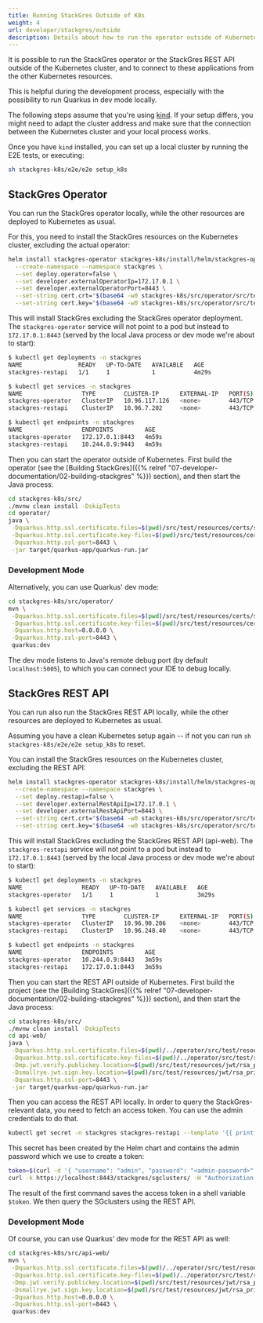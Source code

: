 ```yaml
---
title: Running StackGres Outside of K8s
weight: 4
url: developer/stackgres/outside
description: Details about how to run the operator outside of Kubernetes.
---
```


It is possible to run the StackGres operator or the StackGres REST API outside of the Kubernetes cluster, and to connect to these applications from the other Kubernetes resources.

This is helpful during the development process, especially with the possibility to run Quarkus in dev mode locally.

The following steps assume that you're using [kind](https://kind.sigs.k8s.io/).
If your setup differs, you might need to adapt the cluster address and make sure that the connection between the Kubernetes cluster and your local process works.

Once you have `kind` installed, you can set up a local cluster by running the E2E tests, or executing:

```bash
sh stackgres-k8s/e2e/e2e setup_k8s
```

## StackGres Operator

You can run the StackGres operator locally, while the other resources are deployed to Kubernetes as usual.

For this, you need to install the StackGres resources on the Kubernetes cluster, excluding the actual operator:

```bash
helm install stackgres-operator stackgres-k8s/install/helm/stackgres-operator \
  --create-namespace --namespace stackgres \
  --set deploy.operator=false \
  --set developer.externalOperatorIp=172.17.0.1 \
  --set developer.externalOperatorPort=8443 \
  --set-string cert.crt="$(base64 -w0 stackgres-k8s/src/operator/src/test/resources/certs/server.crt)" \
  --set-string cert.key="$(base64 -w0 stackgres-k8s/src/operator/src/test/resources/certs/server-key.pem)"
```

This will install StackGres excluding the StackGres operator deployment.
The `stackgres-operator` service will not point to a pod but instead to `172.17.0.1:8443` (served by the local Java process or dev mode we're about to start):

```bash
$ kubectl get deployments -n stackgres
NAME                READY   UP-TO-DATE   AVAILABLE   AGE
stackgres-restapi   1/1     1            1           4m29s

$ kubectl get services -n stackgres
NAME                 TYPE        CLUSTER-IP      EXTERNAL-IP   PORT(S)   AGE
stackgres-operator   ClusterIP   10.96.117.126   <none>        443/TCP   4m48s
stackgres-restapi    ClusterIP   10.96.7.202     <none>        443/TCP   4m48s

$ kubectl get endpoints -n stackgres
NAME                 ENDPOINTS         AGE
stackgres-operator   172.17.0.1:8443   4m59s
stackgres-restapi    10.244.0.9:9443   4m59s
```

Then you can start the operator outside of Kubernetes.
First build the operator (see the [Building StackGres]({{% relref "07-developer-documentation/02-building-stackgres" %}}) section), and then start the Java process:

```bash
cd stackgres-k8s/src/
./mvnw clean install -DskipTests
cd operator/
java \
 -Dquarkus.http.ssl.certificate.files=$(pwd)/src/test/resources/certs/server.crt \
 -Dquarkus.http.ssl.certificate.key-files=$(pwd)/src/test/resources/certs/server-key.pem \
 -Dquarkus.http.ssl-port=8443 \
 -jar target/quarkus-app/quarkus-run.jar
```

### Development Mode

Alternatively, you can use Quarkus' dev mode:

```bash
cd stackgres-k8s/src/operator/
mvn \
 -Dquarkus.http.ssl.certificate.files=$(pwd)/src/test/resources/certs/server.crt \
 -Dquarkus.http.ssl.certificate.key-files=$(pwd)/src/test/resources/certs/server-key.pem \
 -Dquarkus.http.host=0.0.0.0 \
 -Dquarkus.http.ssl-port=8443 \
 quarkus:dev
```

The dev mode listens to Java's remote debug port (by default `localhost:5005`), to which you can connect your IDE to debug locally.

## StackGres REST API

You can run also run the StackGres REST API locally, while the other resources are deployed to Kubernetes as usual.

Assuming you have a clean Kubernetes setup again -- if not you can run `sh stackgres-k8s/e2e/e2e setup_k8s` to reset.

You can install the StackGres resources on the Kubernetes cluster, excluding the REST API:

```bash
helm install stackgres-operator stackgres-k8s/install/helm/stackgres-operator \
  --create-namespace --namespace stackgres \
  --set deploy.restapi=false \
  --set developer.externalRestApiIp=172.17.0.1 \
  --set developer.externalRestApiPort=8443 \
  --set-string cert.crt="$(base64 -w0 stackgres-k8s/src/operator/src/test/resources/certs/server.crt)" \
  --set-string cert.key="$(base64 -w0 stackgres-k8s/src/operator/src/test/resources/certs/server-key.pem)"
```

This will install StackGres excluding the StackGres REST API (api-web).
The `stackgres-restapi` service will not point to a pod but instead to `172.17.0.1:8443` (served by the local Java process or dev mode we're about to start):

```bash
$ kubectl get deployments -n stackgres
NAME                 READY   UP-TO-DATE   AVAILABLE   AGE
stackgres-operator   1/1     1            1           3m29s

$ kubectl get services -n stackgres
NAME                 TYPE        CLUSTER-IP      EXTERNAL-IP   PORT(S)   AGE
stackgres-operator   ClusterIP   10.96.90.206    <none>        443/TCP   3m48s
stackgres-restapi    ClusterIP   10.96.248.40    <none>        443/TCP   3m48s

$ kubectl get endpoints -n stackgres
NAME                 ENDPOINTS         AGE
stackgres-operator   10.244.0.9:8443   3m59s
stackgres-restapi    172.17.0.1:8443   3m59s
```

Then you can start the REST API outside of Kubernetes.
First build the project (see the [Building StackGres]({{% relref "07-developer-documentation/02-building-stackgres" %}}) section), and then start the Java process:

```bash
cd stackgres-k8s/src/
./mvnw clean install -DskipTests
cd api-web/
java \
 -Dquarkus.http.ssl.certificate.files=$(pwd)/../operator/src/test/resources/certs/server.crt \
 -Dquarkus.http.ssl.certificate.key-files=$(pwd)/../operator/src/test/resources/certs/server-key.pem \
 -Dmp.jwt.verify.publickey.location=$(pwd)/src/test/resources/jwt/rsa_public.pem \
 -Dsmallrye.jwt.sign.key.location=$(pwd)/src/test/resources/jwt/rsa_private.key \
 -Dquarkus.http.ssl-port=8443 \
 -jar target/quarkus-app/quarkus-run.jar
```

Then you can access the REST API locally.
In order to query the StackGres-relevant data, you need to fetch an access token.
You can use the admin credentials to do that.

```bash
kubectl get secret -n stackgres stackgres-restapi --template '{{ printf "username = %s\npassword = %s\n" (.data.k8sUsername | base64decode) ( .data.clearPassword | base64decode) }}'
```

This secret has been created by the Helm chart and contains the admin password which we use to create a token:

```bash
token=$(curl -d '{ "username": "admin", "password": "<admin-password>" }' -k https://localhost:8443/stackgres/auth/login -H 'Content-Type: application/json' -H 'Accept: application/json' -s | jq -r .access_token)
curl -k https://localhost:8443/stackgres/sgclusters/ -H "Authorization: Bearer $token" -H 'Accept: application/json' -s 
```

The result of the first command saves the access token in a shell variable `$token`.
We then query the SGclusters using the REST API.

### Development Mode

Of course, you can use Quarkus' dev mode for the REST API as well:

```bash
cd stackgres-k8s/src/api-web/
mvn \
 -Dquarkus.http.ssl.certificate.files=$(pwd)/../operator/src/test/resources/certs/server.crt \
 -Dquarkus.http.ssl.certificate.key-files=$(pwd)/../operator/src/test/resources/certs/server-key.pem \
 -Dmp.jwt.verify.publickey.location=$(pwd)/src/test/resources/jwt/rsa_public.pem \
 -Dsmallrye.jwt.sign.key.location=$(pwd)/src/test/resources/jwt/rsa_private.key \
 -Dquarkus.http.host=0.0.0.0 \
 -Dquarkus.http.ssl-port=8443 \
 quarkus:dev
```

